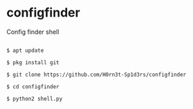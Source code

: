 # configfinder

Config finder shell


```

$ apt update 

$ pkg install git

$ git clone https://github.com/H0rn3t-Sp1d3rs/configfinder

$ cd configfinder

$ python2 shell.py

```
